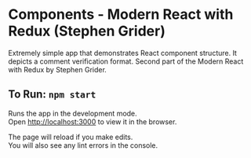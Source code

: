 # Components - Modern React with Redux (Stephen Grider)

Extremely simple app that demonstrates React component structure. It depicts a comment verification format. Second part of the Modern React with Redux by Stephen Grider.

## To Run: `npm start`

Runs the app in the development mode.<br>
Open [http://localhost:3000](http://localhost:3000) to view it in the browser.

The page will reload if you make edits.<br>
You will also see any lint errors in the console.
